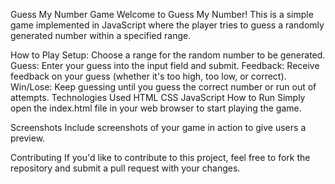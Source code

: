 Guess My Number Game
Welcome to Guess My Number! This is a simple game implemented in JavaScript where the player tries to guess a randomly generated number within a specified range.

How to Play
Setup: Choose a range for the random number to be generated.
Guess: Enter your guess into the input field and submit.
Feedback: Receive feedback on your guess (whether it's too high, too low, or correct).
Win/Lose: Keep guessing until you guess the correct number or run out of attempts.
Technologies Used
HTML
CSS
JavaScript
How to Run
Simply open the index.html file in your web browser to start playing the game.

Screenshots
Include screenshots of your game in action to give users a preview.

Contributing
If you'd like to contribute to this project, feel free to fork the repository and submit a pull request with your changes.
